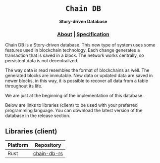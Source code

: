 <div align="center">

  <h1><code>Chain DB</code></h1>

  <p>
    <strong>Story-driven Database</strong>
  </p>
  
  <h3>
    <!-- <a href="https://borsh.io">Website</a> -->
    <a href="https://github.com/wpdas/chain-db#benchmarks">About</a>
    <span> | </span>
    <a href="https://github.com/wpdas/chain-db#librariesclient">Specification</a>
  </h3>
</div>

Chain DB is a Story-driven database. This new type of system uses some features used in blockchain technology. Each change generates a transaction that is saved in a block. The network works centrally, so persistent data is not decentralized.

The way data is read resembles the format of blockchains as well. The generated blocks are immutable. New data or updated data are saved in newer blocks, in this way, it is possible to recover all data from a table throughout its life.

We are just at the beginning of the implementation of this database.

Below are links to libraries (client) to be used with your preferred programming language. You can download the latest version of the database in the release section.

## Libraries (client)

| Platform | Repository                                          |
| -------- | --------------------------------------------------- |
| Rust     | [chain-db-rs](https://github.com/wpdas/chain-db-rs) |

